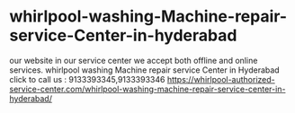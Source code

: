 # whirlpool-washing-Machine-repair-service-Center-in-hyderabad
our website in our service center we accept both offline and online services. whirlpool washing Machine repair service Center in Hyderabad click to call us : 9133393345,9133393346  https://whirlpool-authorized-service-center.com/whirlpool-washing-machine-repair-service-center-in-hyderabad/
